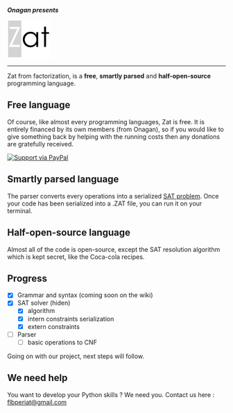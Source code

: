 ***Onagan presents***

<img src="./ressources/Logo.png" alt="Zat" width="100"/>

---

Zat from factorization, is a **free**, **smartly parsed** and **half-open-source** programming language.
## Free language
Of course, like almost every programming languages, Zat is free. It is entirely financed by its own members (from Onagan), 
so if you would like to give something back by helping with the running costs then any donations are gratefully received.

[![Support via PayPal](https://cdn.rawgit.com/twolfson/paypal-github-button/1.0.0/dist/button.svg)](https://www.paypal.com/cgi-bin/webscr?cmd=_s-xclick&hosted_button_id=BLAC438EZTWLG&source=url)

## Smartly parsed language
The parser converts every operations into a serialized [SAT problem](https://en.wikipedia.org/wiki/Boolean_satisfiability_problem).
Once your code has been serialized into a .ZAT file, you can run it on your terminal.
## Half-open-source language
Almost all of the code is open-source, except the SAT resolution algorithm which is kept secret, like the Coca-cola recipes.
## Progress
- [x] Grammar and syntax (coming soon on the wiki)
- [x] SAT solver (hiden)
    - [x] algorithm
    - [x] intern constraints serialization
    - [x] extern constraints
- [ ] Parser
    - [ ] basic operations to CNF
    
Going on with our project, next steps will follow.
    
## We need help
You want to develop your Python skills ? We need you. Contact us here : flbperiat@gmail.com
